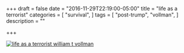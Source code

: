 +++
draft = false
date = "2016-11-29T22:19:00-05:00"
title = "life as a terrorist"
categories = [
  "survival",
]
tags = [
  "post-trump",
  "vollman",
]
description = ""

+++

[![life as a terrorist william t vollman](/img/hoop.jpg)](/pdf/life-as-terrorist.pdf)
